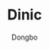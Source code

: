 ---
layout: post
title: "Dinic"
subtitle: 
author: "Dongbo"
header-style: text
mathjax: true
hidden: true
tags:
  - algorithm
---